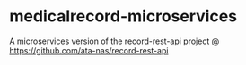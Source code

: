 # medicalrecord-microservices

A microservices version of the record-rest-api project @ https://github.com/ata-nas/record-rest-api
